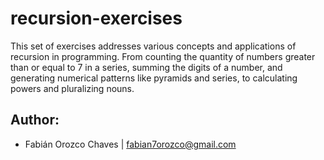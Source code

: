 # recursion-exercises

This set of exercises addresses various concepts and applications of recursion in programming. From counting the quantity of numbers greater than or equal to 7 in a series, summing the digits of a number, and generating numerical patterns like pyramids and series, to calculating powers and pluralizing nouns.

## Author:

- Fabián Orozco Chaves | <fabian7orozco@gmail.com>
